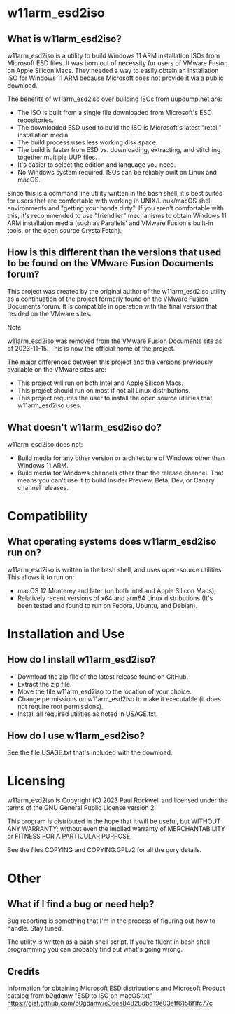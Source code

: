 # w11arm_esd2iso 

## What is w11arm_esd2iso?

w11arm_esd2iso is a utility to build Windows 11 ARM installation ISOs from Microsoft ESD files.
It was born out of necessity for users of VMware Fusion on Apple Silicon Macs. They needed a way
to easily obtain an installation ISO for Windows 11 ARM because Microsoft does not provide it
via a public download.

The benefits of w11arm_esd2iso over building ISOs from uupdump.net are:

* The ISO is built from a single file downloaded from Microsoft's ESD repositories.
* The downloaded ESD used to build the ISO is Microsoft's latest "retail" installation media.
* The build process uses less working disk space.
* The build is faster from ESD vs. downloading, extracting, and stitching together multiple UUP files.
* It's easier to select the edition and language you need.
* No Windows system required. ISOs can be reliably built on Linux and macOS.

Since this is a command line utility written in the bash shell, it's best suited for
users that are comfortable with working in UNIX/Linux/macOS shell environments and "getting your
hands dirty". If you aren't 
comfortable with this, it's recommended to use "friendlier" mechanisms to 
obtain Windows 11 ARM installation media 
(such as Parallels' and VMware Fusion's built-in tools, or the open source CrystalFetch).

## How is this different than the versions that used to be found on the VMware Fusion Documents forum?

This project was created by the original author of the w11arm_esd2iso utility
as a continuation of the project formerly found on the VMware Fusion Documents forum. It is compatible in operation with
the final version that resided on the VMware sites.

> [!Note]
> w11arm_esd2iso was removed from the VMware Fusion Documents site as of
> 2023-11-15. This is now the official home of the project.

The major differences between this project and the versions previously available on the VMware sites
are:
 
* This project will run on both Intel and Apple Silicon Macs.
* This project should run on most if not all Linux distributions.
* This project requires the user to install the open source utilities that w11arm_esd2iso uses.

## What doesn't w11arm_esd2iso do?

w11arm_esd2iso does not:

* Build media for any other version or architecture of Windows other than Windows 11 ARM.
* Build media for Windows channels other than the release channel. That means you can't 
use it to build Insider Preview, Beta, Dev, or Canary channel releases.

# Compatibility

## What operating systems does w11arm_esd2iso run on?

w11arm_esd2iso is written in the bash shell, and uses open-source utilities. This
allows it to run on:
* macOS 12 Monterey and later (on both Intel and Apple Silicon Macs),
* Relatively recent versions of x64 and arm64 Linux distributions
(It's been tested and found to run on Fedora, Ubuntu, and Debian). 


# Installation and Use 

## How do I install w11arm_esd2iso?

* Download the zip file of the latest release found on GitHub.
* Extract the zip file.
* Move the file w11arm_esd2iso to the location of your choice.
* Change permissions on w11arm_esd2iso to make it executable (it does not require
root permissions).
* Install all required utilities as noted in USAGE.txt.

## How do I use w11arm_esd2iso?

See the file USAGE.txt that's included with the download.

# Licensing

w11arm_esd2iso is Copyright (C) 2023 Paul Rockwell and licensed under the terms of 
the GNU General Public License version 2.

This program is distributed in the hope that it will be useful,
but WITHOUT ANY WARRANTY; without even the implied warranty of
MERCHANTABILITY or FITNESS FOR A PARTICULAR PURPOSE.  

See the files COPYING and COPYING.GPLv2 for all the gory details.

# Other

## What if I find a bug or need help?

Bug reporting is something that I'm in the process of figuring out how to handle. Stay tuned.

The utility is written as a bash shell script. If you're fluent in bash shell programming
you can probably find out what's going wrong. 

## Credits

Information for obtaining Microsoft ESD distributions and
Microsoft Product catalog from b0gdanw "ESD to ISO on macOS.txt" 
https://gist.github.com/b0gdanw/e36ea84828dbd19e03eff6158f1fc77c


